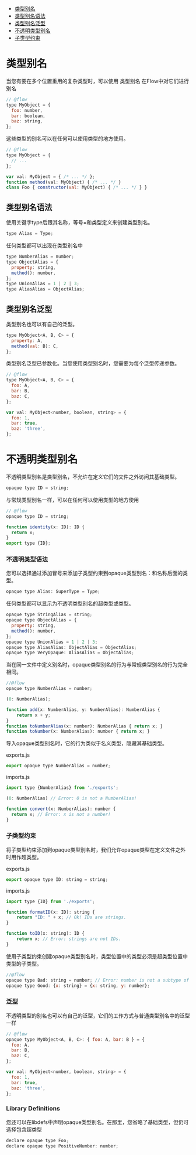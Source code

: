 * [类型别名](#类型别名)
* [类型别名语法](#类型别名语法)
* [类型别名泛型](#类型别名泛型)
* [不透明类型别名](#不透明类型别名)
* [子类型约束](#子类型约束)


# 类型别名

当您有要在多个位置重用的复杂类型时，可以使用 类型别名 在Flow中对它们进行别名

```js
// @flow
type MyObject = {
  foo: number,
  bar: boolean,
  baz: string,
};
```

这些类型的别名可以在任何可以使用类型的地方使用。

```js
// @flow
type MyObject = {
  // ...
};

var val: MyObject = { /* ... */ };
function method(val: MyObject) { /* ... */ }
class Foo { constructor(val: MyObject) { /* ... */ } }
```

## 类型别名语法

使用关键字type后跟其名称，等号=和类型定义来创建类型别名。

```js
type Alias = Type;
```

任何类型都可以出现在类型别名中

```js
type NumberAlias = number;
type ObjectAlias = {
  property: string,
  method(): number,
};
type UnionAlias = 1 | 2 | 3;
type AliasAlias = ObjectAlias;
```

## 类型别名泛型

类型别名也可以有自己的泛型。

```js
type MyObject<A, B, C> = {
  property: A,
  method(val: B): C,
};
```

类型别名泛型已参数化。当您使用类型别名时，您需要为每个泛型传递参数。

```js
// @flow
type MyObject<A, B, C> = {
  foo: A,
  bar: B,
  baz: C,
};

var val: MyObject<number, boolean, string> = {
  foo: 1,
  bar: true,
  baz: 'three',
};
```

# 不透明类型别名

不透明类型别名是类型别名，不允许在定义它们的文件之外访问其基础类型。

```js
opaque type ID = string;
```

与常规类型别名一样，可以在任何可以使用类型的地方使用

```js
// @flow
opaque type ID = string;

function identity(x: ID): ID {
  return x;
}
export type {ID};
```

### 不透明类型语法

您可以选择通过添加冒号来添加子类型约束到opaque类型别名：和名称后面的类型。

```js
opaque type Alias: SuperType = Type;
```

任何类型都可以显示为不透明类型别名的超类型或类型。

```js
opaque type StringAlias = string;
opaque type ObjectAlias = {
  property: string,
  method(): number,
};
opaque type UnionAlias = 1 | 2 | 3;
opaque type AliasAlias: ObjectAlias = ObjectAlias;
opaque type VeryOpaque: AliasAlias = ObjectAlias;
```

当在同一文件中定义别名时，opaque类型别名的行为与常规类型别名的行为完全相同。

```js
//@flow
opaque type NumberAlias = number;

(0: NumberAlias);

function add(x: NumberAlias, y: NumberAlias): NumberAlias {
    return x + y;
}
function toNumberAlias(x: number): NumberAlias { return x; }
function toNumber(x: NumberAlias): number { return x; }
```

导入opaque类型别名时，它的行为类似于名义类型，隐藏其基础类型。

exports.js
```js
export opaque type NumberAlias = number;
```

imports.js
```js
import type {NumberAlias} from './exports';

(0: NumberAlias) // Error: 0 is not a NumberAlias!

function convert(x: NumberAlias): number {
  return x; // Error: x is not a number!
}
```

### 子类型约束

将子类型约束添加到opaque类型别名时，我们允许opaque类型在定义文件之外时用作超类型。

exports.js

```js
export opaque type ID: string = string;
```

imports.js

```js
import type {ID} from './exports';

function formatID(x: ID): string {
    return "ID: " + x; // Ok! IDs are strings.
}

function toID(x: string): ID {
    return x; // Error: strings are not IDs.
}
```

使用子类型约束创建opaque类型别名时，类型位置中的类型必须是超类型位置中类型的子类型。

```js
//@flow
opaque type Bad: string = number; // Error: number is not a subtype of string
opaque type Good: {x: string} = {x: string, y: number};
```

### 泛型

不透明类型的别名也可以有自己的泛型，它们的工作方式与普通类型别名中的泛型一样

```js
// @flow
opaque type MyObject<A, B, C>: { foo: A, bar: B } = {
  foo: A,
  bar: B,
  baz: C,
};

var val: MyObject<number, boolean, string> = {
  foo: 1,
  bar: true,
  baz: 'three',
};
```

### Library Definitions

您还可以在libdefs中声明opaque类型别名。在那里，您省略了基础类型，但仍可选择包含超类型

```js
declare opaque type Foo;
declare opaque type PositiveNumber: number;
```